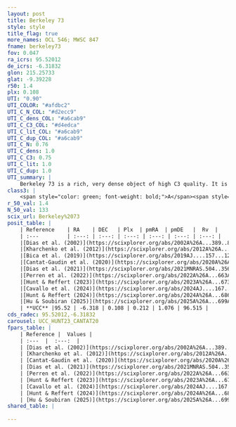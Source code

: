 ```yaml
---
layout: post
title: Berkeley 73
style: style
title_flag: true
more_names: OCL 546; MWSC 847
fname: berkeley73
fov: 0.047
ra_icrs: 95.52012
de_icrs: -6.31832
glon: 215.25733
glat: -9.39228
r50: 1.4
plx: 0.108
UTI: "0.90"
UTI_COLOR: "#afdbc2"
UTI_C_N_COL: "#d2ecc9"
UTI_C_dens_COL: "#a6cab9"
UTI_C_C3_COL: "#d4edca"
UTI_C_lit_COL: "#a6cab9"
UTI_C_dup_COL: "#a6cab9"
UTI_C_N: 0.76
UTI_C_dens: 1.0
UTI_C_C3: 0.75
UTI_C_lit: 1.0
UTI_C_dup: 1.0
UTI_summary: |
    Berkeley 73 is a rich, very dense object of high C3 quality. It is very well-studied in the literature.
class3: |
    <span style="color: green; font-weight: bold;">A</span><span style="color: #FFC300; font-weight: bold;">B</span>
r_50_val: 1.4
N_50_val: 133
scix_url: Berkeley%2073
posit_table: |
    | Reference    | RA    | DEC   | Plx  | pmRA  | pmDE   |  Rv  |
    | :---         | :---: | :---: | :---: | :---: | :---: | :---: |
    |[Dias et al. (2002)](https://scixplorer.org/abs/2002A%26A...389..871D) | 95.5 | -6.35 | -- | 3.47 | -1.72 | 95.7 |
    |[Kharchenko et al. (2012)](https://scixplorer.org/abs/2012A%26A...543A.156K) | 95.516 | -6.319 | -- | 3.47 | -1.72 | -- |
    |[Bica et al. (2019)](https://scixplorer.org/abs/2019AJ....157...12B) | 95.522 | -6.319 | -- | -- | -- | -- |
    |[Cantat-Gaudin et al. (2020)](https://scixplorer.org/abs/2020A%26A...640A...1C) | 95.52 | -6.321 | 0.128 | 0.227 | 1.11 | -- |
    |[Dias et al. (2021)](https://scixplorer.org/abs/2021MNRAS.504..356D) | 95.516 | -6.328 | 0.12 | 0.2 | 1.065 | -- |
    |[Perren et al. (2022)](https://scixplorer.org/abs/2022A%26A...663A.131P) | 95.52 | -6.321 | -- | -- | -- | -- |
    |[Hunt & Reffert (2023)](https://scixplorer.org/abs/2023A%26A...673A.114H) | 95.52 | -6.319 | 0.122 | 0.214 | 1.012 | 94.289 |
    |[Cavallo et al. (2024)](https://scixplorer.org/abs/2024AJ....167...12C) | 95.517 | -6.307 | 0.115 | -- | -- | -- |
    |[Hunt & Reffert (2024)](https://scixplorer.org/abs/2024A%26A...686A..42H) | 95.52 | -6.319 | 0.122 | 0.214 | 1.012 | 94.289 |
    |[Hu & Soubiran (2025)](https://scixplorer.org/abs/2025A%26A...699A.246H) | 95.517 | -6.306 | -- | -- | -- | -- |
    | **UCC** |95.52 | -6.318 | 0.108 | 0.212 | 1.076 | 96.515 | 
cds_radec: 95.52012,-6.31832
carousel: UCC_HUNT23_CANTAT20
fpars_table: |
    | Reference |  Values |
    | :---  |  :---:  |
    | [Dias et al. (2002)](https://scixplorer.org/abs/2002A%26A...389..871D) | `E(B-V)=0.11, Dist=9800.0, Age=9.18, [Fe/H]=-0.22` |
    | [Kharchenko et al. (2012)](https://scixplorer.org/abs/2012A%26A...543A.156K) | `e_bv=0.208, distance=7881, log_age=9.15, metallicity=-0.22` |
    | [Cantat-Gaudin et al. (2020)](https://scixplorer.org/abs/2020A%26A...640A...1C) | `AVNN=0.69, DMNN=13.95, AgeNN=9.15` |
    | [Dias et al. (2021)](https://scixplorer.org/abs/2021MNRAS.504..356D) | `Av=0.857, Dist=5832, logage=9.347, [Fe/H]=-0.226` |
    | [Perren et al. (2022)](https://scixplorer.org/abs/2022A%26A...663A.131P) | `E(B-V)=0.16, dm=13.7, logt=9.6, FeH=-0.41, Mass=3300, bfr=0.53` |
    | [Hunt & Reffert (2023)](https://scixplorer.org/abs/2023A%26A...673A.114H) | `AV50=0.615, diffAV50=1.376, MOD50=14.17, logAge50=9.128` |
    | [Cavallo et al. (2024)](https://scixplorer.org/abs/2024AJ....167...12C) | `AV50=1.06, dMod50=13.43, logAge50=9.4, [Fe/H]50=-0.51` |
    | [Hunt & Reffert (2024)](https://scixplorer.org/abs/2024A%26A...686A..42H) | `MassJ=972.135` |
    | [Hu & Soubiran (2025)](https://scixplorer.org/abs/2025A%26A...699A.246H) | `MA22=-0.4, MA23f=-0.53, MA23g=-0.42, MZ23=-0.48, MK24=-0.45, MF24=-0.43` |
shared_table: |
    
---
```

